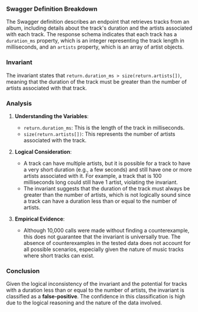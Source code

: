 ### Swagger Definition Breakdown
The Swagger definition describes an endpoint that retrieves tracks from an album, including details about the track's duration and the artists associated with each track. The response schema indicates that each track has a `duration_ms` property, which is an integer representing the track length in milliseconds, and an `artists` property, which is an array of artist objects.

### Invariant
The invariant states that `return.duration_ms > size(return.artists[])`, meaning that the duration of the track must be greater than the number of artists associated with that track.

### Analysis
1. **Understanding the Variables**:
   - `return.duration_ms`: This is the length of the track in milliseconds.
   - `size(return.artists[])`: This represents the number of artists associated with the track.

2. **Logical Consideration**:
   - A track can have multiple artists, but it is possible for a track to have a very short duration (e.g., a few seconds) and still have one or more artists associated with it. For example, a track that is 100 milliseconds long could still have 1 artist, violating the invariant.
   - The invariant suggests that the duration of the track must always be greater than the number of artists, which is not logically sound since a track can have a duration less than or equal to the number of artists.

3. **Empirical Evidence**:
   - Although 10,000 calls were made without finding a counterexample, this does not guarantee that the invariant is universally true. The absence of counterexamples in the tested data does not account for all possible scenarios, especially given the nature of music tracks where short tracks can exist.

### Conclusion
Given the logical inconsistency of the invariant and the potential for tracks with a duration less than or equal to the number of artists, the invariant is classified as a **false-positive**. The confidence in this classification is high due to the logical reasoning and the nature of the data involved.
